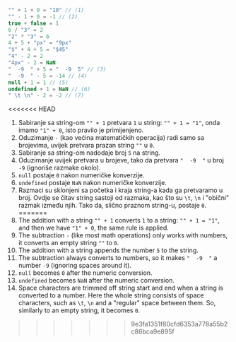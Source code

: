 
```js no-beautify
"" + 1 + 0 = "10" // (1)
"" - 1 + 0 = -1 // (2)
true + false = 1
6 / "3" = 2
"2" * "3" = 6
4 + 5 + "px" = "9px"
"$" + 4 + 5 = "$45"
"4" - 2 = 2
"4px" - 2 = NaN
"  -9  " + 5 = "  -9  5" // (3)
"  -9  " - 5 = -14 // (4)
null + 1 = 1 // (5)
undefined + 1 = NaN // (6)
" \t \n" - 2 = -2 // (7)
```

<<<<<<< HEAD
1. Sabiranje sa string-om `"" + 1` pretvara `1` u string: `"" + 1 = "1"`, onda imamo `"1" + 0`, isto pravilo je primijenjeno.
2. Oduzimanje `-` (kao većina matematičkih operacija) radi samo sa brojevima, uvijek pretvara prazan string `""` u `0`.
3. Sabiranje sa string-om nadodaje broj `5` na string.
4. Oduzimanje uvijek pretvara u brojeve, tako da pretvara `"  -9  "` u broj `-9` (ignoriše razmake okolo).
5. `null` postaje `0` nakon numeričke konverzije.
6. `undefined` postaje `NaN` nakon numeričke konverzije.
7. Razmaci su sklonjeni sa početka i kraja string-a kada ga pretvaramo u broj. Ovdje se čitav string sastoji od razmaka, kao što su `\t`, `\n` i "obični" razmak između njih. Tako da, slično praznom string-u, postaje `0`.
=======
1. The addition with a string `"" + 1` converts `1` to a string: `"" + 1 = "1"`, and then we have `"1" + 0`, the same rule is applied.
2. The subtraction `-` (like most math operations) only works with numbers, it converts an empty string `""` to `0`.
3. The addition with a string appends the number `5` to the string.
4. The subtraction always converts to numbers, so it makes `"  -9  "` a number `-9` (ignoring spaces around it).
5. `null` becomes `0` after the numeric conversion.
6. `undefined` becomes `NaN` after the numeric conversion.
7. Space characters are trimmed off string start and end when a string is converted to a number. Here the whole string consists of space characters, such as `\t`, `\n` and a "regular" space between them. So, similarly to an empty string, it becomes `0`.
>>>>>>> 9e3fa1351f80cfd6353a778a55b2c86bca9e895f
